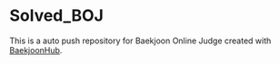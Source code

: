 # Solved_BOJ
This is a auto push repository for Baekjoon Online Judge created with [BaekjoonHub](https://github.com/BaekjoonHub/BaekjoonHub).
